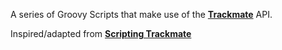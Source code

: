
A series of Groovy Scripts that make use of the [**Trackmate**]( https://imagej.net/TrackMate ) API.

Inspired/adapted from [**Scripting Trackmate**](https://imagej.net/Scripting_TrackMate)
